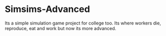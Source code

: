 # Simsims-Advanced
Its a simple simulation game project for college too. Its where workers die, reproduce, eat and work but now its more advanced. 
